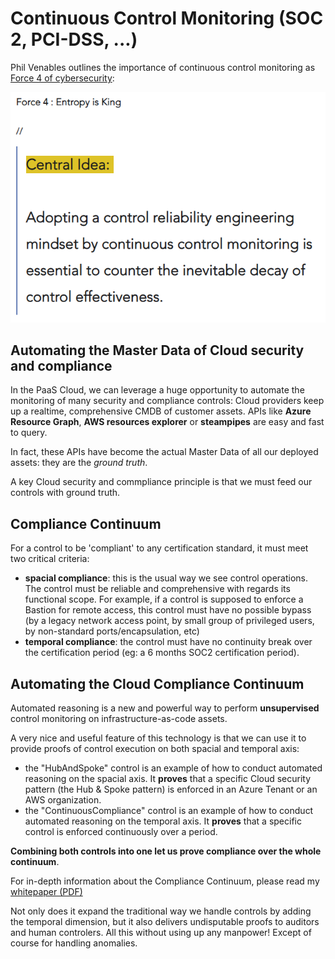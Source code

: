 # Continuous Control Monitoring (SOC 2, PCI-DSS, ...)

Phil Venables outlines the importance of continuous control monitoring as [Force 4 of cybersecurity](https://www.philvenables.com/post/fighting-security-entropy):

  ![Force 4](https://github.com/labyrinthinesecurity/automatedReasoning/blob/main/controls/ContinuousCompliance/Force4.PNG)
  
## Automating the Master Data of Cloud security and compliance

In the PaaS Cloud, we can leverage a huge opportunity to automate the monitoring of many security and compliance controls: Cloud providers keep up a realtime, comprehensive CMDB of customer assets. APIs like **Azure Resource Graph**, **AWS resources explorer** or **steampipes** are easy and fast to query.

In fact, these APIs have become the actual Master Data of all our deployed assets: they are the *ground truth*. 

A key Cloud security and commpliance principle is that we must feed our controls with ground truth.

## Compliance Continuum

For a control to be 'compliant' to any certification standard, it must meet two critical criteria:
- **spacial compliance**: this is the usual way we see control operations. The control must be reliable and comprehensive with regards its functional scope. For example, if a control is supposed to enforce a Bastion for remote access, this control must have no possible bypass (by a legacy network access point, by small group of privileged users, by non-standard ports/encapsulation, etc)
- **temporal compliance**: the control must have no continuity break over the certification period (eg: a 6 months SOC2 certification period).


## Automating the Cloud Compliance Continuum

Automated reasoning is a new and powerful way to perform **unsupervised** control monitoring on infrastructure-as-code assets.

A very nice and useful feature of this technology is that we can use it to provide proofs of control execution on both spacial and temporal axis:

- the "HubAndSpoke" control is an example of how to conduct automated reasoning on the spacial axis. It **proves** that a specific Cloud security pattern (the Hub & Spoke pattern) is enforced in an Azure Tenant or an AWS organization.
- the "ContinuousCompliance" control is an example of how to conduct automated reasoning on the temporal axis. It **proves** that a specific control is enforced continuously over a period.

**Combining both controls into one let us prove compliance over the whole continuum**. 

For in-depth information about the Compliance Continuum, please read my [whitepaper (PDF)](https://github.com/labyrinthinesecurity/automatedReasoning/blob/main/controls/ContinuousCompliance/2_ProvableCloudControls.pdf)

Not only does it expand the traditional way we handle controls by adding the temporal dimension, but it also delivers undisputable proofs to auditors and human controlers. All this without using up any manpower! Except of course for handling anomalies.


